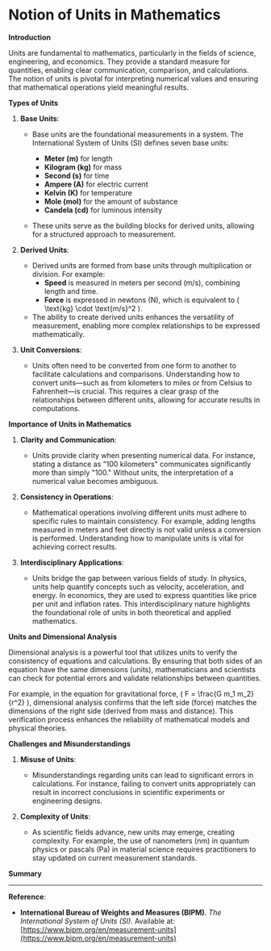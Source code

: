 # Notion of Units in Mathematics

**Introduction**

Units are fundamental to mathematics, particularly in the fields of science, engineering, and economics. They provide a standard measure for quantities, enabling clear communication, comparison, and calculations. The notion of units is pivotal for interpreting numerical values and ensuring that mathematical operations yield meaningful results.

**Types of Units**

1. **Base Units**:
   - Base units are the foundational measurements in a system. The International System of Units (SI) defines seven base units: 

     - **Meter (m)** for length
     - **Kilogram (kg)** for mass
     - **Second (s)** for time
     - **Ampere (A)** for electric current
     - **Kelvin (K)** for temperature
     - **Mole (mol)** for the amount of substance
     - **Candela (cd)** for luminous intensity
   - These units serve as the building blocks for derived units, allowing for a structured approach to measurement.

2. **Derived Units**:

   - Derived units are formed from base units through multiplication or division. For example:
     - **Speed** is measured in meters per second (m/s), combining length and time.
     - **Force** is expressed in newtons (N), which is equivalent to \( \text{kg} \cdot \text{m/s}^2 \).
   - The ability to create derived units enhances the versatility of measurement, enabling more complex relationships to be expressed mathematically.

3. **Unit Conversions**:

   - Units often need to be converted from one form to another to facilitate calculations and comparisons. Understanding how to convert units—such as from kilometers to miles or from Celsius to Fahrenheit—is crucial. This requires a clear grasp of the relationships between different units, allowing for accurate results in computations.

**Importance of Units in Mathematics**

1. **Clarity and Communication**:
    - Units provide clarity when presenting numerical data. For instance, stating a distance as "100 kilometers" communicates significantly more than simply "100." Without units, the interpretation of a numerical value becomes ambiguous.

2. **Consistency in Operations**:
    - Mathematical operations involving different units must adhere to specific rules to maintain consistency. For example, adding lengths measured in meters and feet directly is not valid unless a conversion is performed. Understanding how to manipulate units is vital for achieving correct results.

3. **Interdisciplinary Applications**:
    - Units bridge the gap between various fields of study. In physics, units help quantify concepts such as velocity, acceleration, and energy. In economics, they are used to express quantities like price per unit and inflation rates. This interdisciplinary nature highlights the foundational role of units in both theoretical and applied mathematics.

**Units and Dimensional Analysis**

Dimensional analysis is a powerful tool that utilizes units to verify the consistency of equations and calculations. By ensuring that both sides of an equation have the same dimensions (units), mathematicians and scientists can check for potential errors and validate relationships between quantities.

For example, in the equation for gravitational force, \( F = \frac{G m_1 m_2}{r^2} \), dimensional analysis confirms that the left side (force) matches the dimensions of the right side (derived from mass and distance). This verification process enhances the reliability of mathematical models and physical theories.

**Challenges and Misunderstandings**

1. **Misuse of Units**:

   - Misunderstandings regarding units can lead to significant errors in calculations. For instance, failing to convert units appropriately can result in incorrect conclusions in scientific experiments or engineering designs.

2. **Complexity of Units**:

   - As scientific fields advance, new units may emerge, creating complexity. For example, the use of nanometers (nm) in quantum physics or pascals (Pa) in material science requires practitioners to stay updated on current measurement standards.

**Summary**

---

**Reference**:
   - **International Bureau of Weights and Measures (BIPM)**. *The International System of Units (SI)*. Available at: [https://www.bipm.org/en/measurement-units](https://www.bipm.org/en/measurement-units)